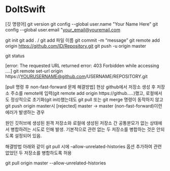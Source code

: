 # DoItSwift

[깃 명령어]
git version
git config --global user.name "Your Name Here"
git config --global user.email "your_email@youremail.com

git init
git add . / git add 파일 이름
git commit -m “message”
git remote add origin https://github.com/ID/Repository.git
git push -u origin master

git status

[error: The requested URL returned error: 403 Forbidden while accessing ....]
git remote set-url origin https://YOURUSERNAME@github.com/USERNAME/REPOSITORY.git

[pull 명령 후 non-fast-forward 문제 해결방법]
현상
github에서 저장소 생성 후 저장소 주소를 remote에 입력(git remote add origin https://github…..)했고, 로컬에서도 정상적으로 초기화(git init)했는데도 git pull 또는 git merge 명령이 동작하지 않고 git push origin master시 [rejected] master -> master (non-fast-forward)이런 에러가 발생하는 경우

원인
깃허브에 생성된 원격 저장소와 로컬에 생성된 저장소 간 공통분모가 없는 상태에서 병합하려는 시도로 인해 발생. 기본적으로 관련 없는 두 저장소를 병합하는 것은 안되도록 설정되어 있음.

해결방법
아래와 같이 git pull 시에 –allow-unrelated-histories 옵션 추가하여 관련 없었던 두 저장소를 병합하도록 허용

git pull origin master --allow-unrelated-histories
